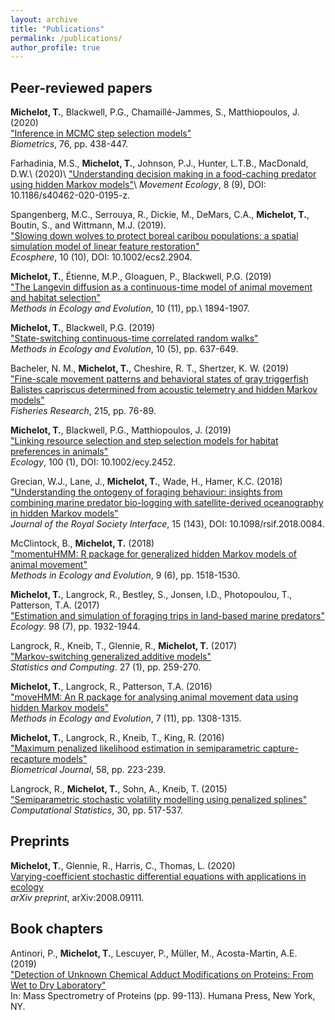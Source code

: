 ```yaml
---
layout: archive
title: "Publications"
permalink: /publications/
author_profile: true
---
```


## Peer-reviewed papers

**Michelot, T.**, Blackwell, P.G., Chamaill&eacute;-Jammes, S., Matthiopoulos, J. (2020)<br /> 
["Inference in MCMC step selection models"](https://onlinelibrary.wiley.com/doi/abs/10.1111/biom.13170)<br />
_Biometrics_, 76, pp. 438-447.

Farhadinia, M.S., **Michelot, T.**, Johnson, P.J., Hunter, L.T.B., MacDonald, D.W.\ (2020)\\
["Understanding decision making in a food-caching predator using hidden Markov models"](https://movementecologyjournal.biomedcentral.com/articles/10.1186/s40462-020-0195-z)\\
_Movement Ecology_, 8 (9), DOI: 10.1186/s40462-020-0195-z.

Spangenberg, M.C., Serrouya, R., Dickie, M., DeMars, C.A., <strong>Michelot, T.</strong>, Boutin, S., and Wittmann, M.J. (2019). <br/>
<a href="https://esajournals.onlinelibrary.wiley.com/doi/full/10.1002/ecs2.2904">"Slowing down wolves to protect boreal caribou populations: a spatial simulation model of linear feature restoration"</a><br/>
_Ecosphere_,  10 (10), DOI: 10.1002/ecs2.2904.

<strong>Michelot, T.</strong>, &Eacute;tienne, M.P., Gloaguen, P., Blackwell, P.G. (2019)<br /> 
<a href="https://besjournals.onlinelibrary.wiley.com/doi/abs/10.1111/2041-210X.13275">&quot;The Langevin diffusion as a continuous-time model of animal movement and habitat selection&quot; </a><br/>
<em>Methods in Ecology and Evolution</em>, 10 (11), pp.\ 1894-1907.

<strong>Michelot, T.</strong>, Blackwell, P.G. (2019)<br /> 
<a href="https://besjournals.onlinelibrary.wiley.com/doi/full/10.1111/2041-210X.13154">&quot;State-switching continuous-time correlated random walks&quot; </a><br/>
<em>Methods in Ecology and Evolution</em>, 10 (5), pp. 637-649.

Bacheler, N. M., <strong>Michelot, T.</strong>, Cheshire, R. T., Shertzer, K. W. (2019) <br/>
<a href="https://www.sciencedirect.com/science/article/pii/S0165783619300578">&quot;Fine-scale movement patterns and behavioral states of gray triggerfish Balistes capriscus determined from acoustic telemetry and hidden Markov models&quot; </a><br/>
<em>Fisheries Research</em>, 215, pp. 76-89.

<strong>Michelot, T.</strong>, Blackwell, P.G., Matthiopoulos, J. (2019)<br /> 
<a href="https://esajournals.onlinelibrary.wiley.com/doi/abstract/10.1002/ecy.2452">&quot;Linking resource selection and step selection models for habitat preferences in animals&quot; </a><br/>
<em>Ecology</em>, 100 (1), DOI: 10.1002/ecy.2452.
	
Grecian, W.J., Lane, J., <strong>Michelot, T.</strong>, Wade, H., Hamer, K.C. (2018)<br />
<a href="http://rsif.royalsocietypublishing.org/content/15/143/20180084">&quot;Understanding the ontogeny of foraging behaviour: insights from combining marine predator bio-logging with satellite-derived oceanography in hidden Markov models&quot;</a><br/>
<em>Journal of the Royal Society Interface</em>, 15 (143), DOI: 10.1098/rsif.2018.0084.

McClintock, B., <strong>Michelot, T.</strong> (2018)<br /> 
<a href="http://onlinelibrary.wiley.com/doi/10.1111/2041-210X.12995/abstract">&quot;momentuHMM: R package for generalized hidden Markov models of animal movement&quot; </a><br/>
<em>Methods in Ecology and Evolution</em>, 9 (6), pp. 1518-1530.

<strong>Michelot, T.</strong>, Langrock, R., Bestley, S., Jonsen, I.D., Photopoulou, T., Patterson, T.A. (2017)<br /> 
<a href="http://onlinelibrary.wiley.com/doi/10.1002/ecy.1880/abstract">&quot;Estimation and simulation of foraging trips in land-based marine predators&quot; </a><br/>
<em>Ecology</em>. 98 (7), pp. 1932-1944.

Langrock, R., Kneib, T., Glennie, R., <strong>Michelot, T.</strong> (2017)<br />
<a href="http://link.springer.com/article/10.1007/s11222-015-9620-3">&quot;Markov-switching generalized additive models&quot;</a><br />
<em>Statistics and Computing</em>. 27 (1), pp. 259-270.

<strong>Michelot, T.</strong>, Langrock, R., Patterson, T.A. (2016)<br />
<a href="http://onlinelibrary.wiley.com/doi/10.1111/2041-210X.12578/abstract">&quot;moveHMM: An R package for analysing animal movement data using hidden Markov models&quot;</a><br />
<em>Methods in Ecology and Evolution</em>, 7 (11), pp. 1308-1315.

<strong>Michelot, T.</strong>, Langrock, R., Kneib, T., King, R. (2016)<br />
<a href="http://onlinelibrary.wiley.com/doi/10.1002/bimj.201400222/abstract">&quot;Maximum penalized likelihood estimation in semiparametric capture-recapture models&quot;</a><br />
<em>Biometrical Journal</em>, 58, pp. 223-239. 

Langrock, R., <strong>Michelot, T.</strong>, Sohn, A., Kneib, T. (2015)<br />
<a href="http://link.springer.com/article/10.1007/s00180-014-0547-5">&quot;Semiparametric stochastic volatility modelling using penalized splines&quot;</a><br />
<em>Computational Statistics</em>, 30, pp. 517-537.

## Preprints

**Michelot, T.**, Glennie, R., Harris, C., Thomas, L. (2020)<br />
[Varying-coefficient stochastic differential equations with applications in ecology](https://arxiv.org/abs/2008.09111)<br />
_arXiv preprint_, arXiv:2008.09111.

## Book chapters

Antinori, P., <strong>Michelot, T.</strong>, Lescuyer, P., Müller, M., Acosta-Martin, A.E. (2019) <br/>
<a href = "https://link.springer.com/protocol/10.1007/978-1-4939-9232-4_8">"Detection of Unknown Chemical Adduct Modifications on Proteins: From Wet to Dry Laboratory"</a> <br/>
In: Mass Spectrometry of Proteins (pp. 99-113). Humana Press, New York, NY.

<!-- {% include base_path %} -->

<!-- {% for post in site.publications reversed %} -->
<!--   {% include archive-single.html %} -->
<!-- {% endfor %} -->
